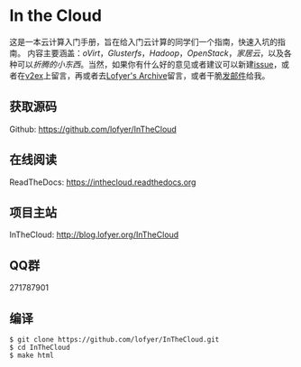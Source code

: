 In the Cloud
====

这是一本云计算入门手册，旨在给入门云计算的同学们一个指南，快速入坑的指南。
内容主要涵盖：*oVirt*，*Glusterfs*，*Hadoop*，*OpenStack*，*家居云*，以及各种可以*折腾的小东西*。当然，如果你有什么好的意见或者建议可以新建[issue](https://inthecloud.readthedocs.org/)，或者在[v2ex](http://www.v2ex.com/t/123647)上留言，再或者去[Lofyer's Archive](http://blog.lofyer.org/workshop/)留言，或者干脆[发邮件](mailto:lofyer@gmail.com)给我。

获取源码
----

Github: https://github.com/lofyer/InTheCloud

在线阅读
----

ReadTheDocs: https://inthecloud.readthedocs.org

项目主站
----

InTheCloud: http://blog.lofyer.org/InTheCloud

QQ群
----

271787901

编译
----

```
$ git clone https://github.com/lofyer/InTheCloud.git
$ cd InTheCloud
$ make html
```
